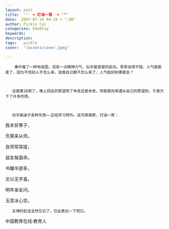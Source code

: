 ```yaml
---
layout: post  
title:  '"' + 打油一首  + '"'
date:  2007-07-24 04:39 + ":00" 
author: Pickle Cai  
categories: EduBlog  
keywords: 
description:   
tags:	pickle   
cover:  "/assets/cover.jpeg"  

---  
```

    
        像中毒了一样地发困，没有一点精神力气，似乎是感冒的前兆。哥哥说得不错，人气是极差了，因为不但别人不怎么来，连我自己都不怎么来了，人气能好到哪里去？



       这是第10周了，晚上回去的愿望除了休息还是休息，而我是向来遵从自己的愿望的，于是欠下了许多的债。



       似乎痴迷于各种东西——正经学习除外。这可真搞笑，打油一首：



我本贫寒子，



负筴来从师。

良师常耳提，



益友每面命。



书嫌半部多，



文以无字喜。



明年亲友问，



玉壶冰心空。

       五律的韵法全然忘记了，仅此表达一下而已。



		    
 中国教育在线·教育人

